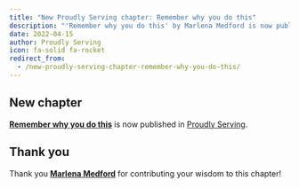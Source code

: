 ```yaml
---
title: "New Proudly Serving chapter: Remember why you do this"
description: "'Remember why you do this' by Marlena Medford is now published in Proudly Serving."
date: 2022-04-15
author: Proudly Serving
icon: fa-solid fa-rocket
redirect_from:
  - /new-proudly-serving-chapter-remember-why-you-do-this/
---
```


## New chapter

**[Remember why you do this](/contents/remember-why-you-do-this)** is now published in [Proudly Serving](/).

## Thank you

Thank you **[Marlena Medford](/people/marlena-medford)** for contributing your wisdom to this chapter!
